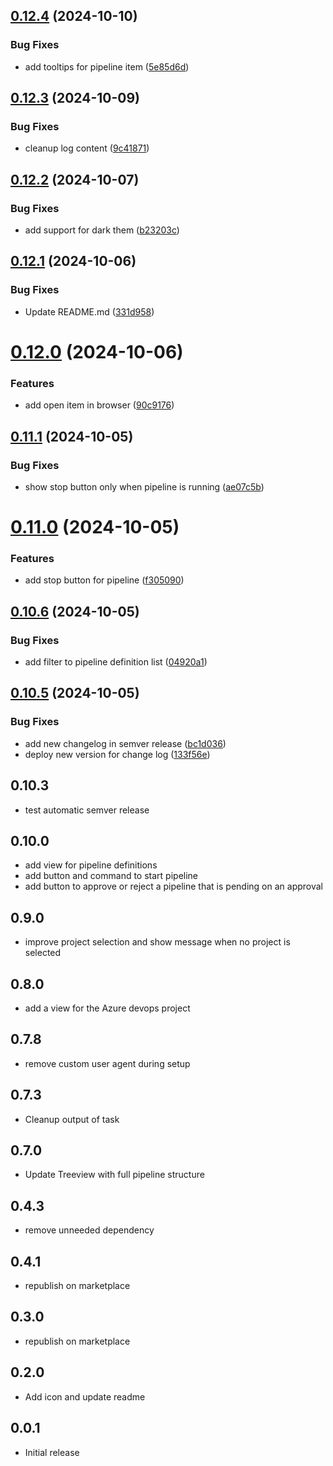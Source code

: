 ## [0.12.4](https://github.com/damhau/azdo-pipeline-explorer/compare/v0.12.3...v0.12.4) (2024-10-10)


### Bug Fixes

* add tooltips for pipeline item ([5e85d6d](https://github.com/damhau/azdo-pipeline-explorer/commit/5e85d6dfc7f111eb3e6bf7f1e14f1e8bb0b1cc13))

## [0.12.3](https://github.com/damhau/azdo-pipeline-explorer/compare/v0.12.2...v0.12.3) (2024-10-09)


### Bug Fixes

* cleanup log content ([9c41871](https://github.com/damhau/azdo-pipeline-explorer/commit/9c41871ce218836ff81c0029ebc02c28da9da85e))

## [0.12.2](https://github.com/damhau/azdo-pipeline-explorer/compare/v0.12.1...v0.12.2) (2024-10-07)


### Bug Fixes

* add support for dark them ([b23203c](https://github.com/damhau/azdo-pipeline-explorer/commit/b23203cc02b3b6f9691bee74ea167f5e741ec883))

## [0.12.1](https://github.com/damhau/azdo-pipeline-explorer/compare/v0.12.0...v0.12.1) (2024-10-06)


### Bug Fixes

* Update README.md ([331d958](https://github.com/damhau/azdo-pipeline-explorer/commit/331d958b6501ec51dbeffe7be6f871d0c23275ae))

# [0.12.0](https://github.com/damhau/azdo-pipeline-explorer/compare/v0.11.1...v0.12.0) (2024-10-06)


### Features

* add open item in browser ([90c9176](https://github.com/damhau/azdo-pipeline-explorer/commit/90c9176428565891783b7274c4e4cf9bdf869ce1))

## [0.11.1](https://github.com/damhau/azdo-pipeline-explorer/compare/v0.11.0...v0.11.1) (2024-10-05)


### Bug Fixes

* show stop button only when pipeline is running ([ae07c5b](https://github.com/damhau/azdo-pipeline-explorer/commit/ae07c5b90ba9558ae3eb4762d1f9c21c17059ef9))

# [0.11.0](https://github.com/damhau/azdo-pipeline-explorer/compare/v0.10.6...v0.11.0) (2024-10-05)


### Features

* add stop button for pipeline ([f305090](https://github.com/damhau/azdo-pipeline-explorer/commit/f305090031f300ac7b70246264eb18a8d4e0361c))

## [0.10.6](https://github.com/damhau/azdo-pipeline-explorer/compare/v0.10.5...v0.10.6) (2024-10-05)


### Bug Fixes

* add filter to pipeline definition list ([04920a1](https://github.com/damhau/azdo-pipeline-explorer/commit/04920a192c8d01d7da010845bb0e12c6d273b522))

## [0.10.5](https://github.com/damhau/azdo-pipeline-explorer/compare/v0.10.4...v0.10.5) (2024-10-05)


### Bug Fixes

* add new changelog in semver release ([bc1d036](https://github.com/damhau/azdo-pipeline-explorer/commit/bc1d036c16cc1f6b37d643eec1cdf6c097e13e48))
* deploy new version for change log ([133f56e](https://github.com/damhau/azdo-pipeline-explorer/commit/133f56e912385ea163b2ca51e8f1cae127f45ab8))

## 0.10.3

- test automatic semver release

## 0.10.0

- add view for pipeline definitions
- add button and command to start pipeline
- add button to approve or reject a pipeline that is pending on an approval

## 0.9.0

- improve project selection and show message when no project is selected

## 0.8.0

- add a view for the Azure devops project


## 0.7.8

- remove custom user agent during setup

## 0.7.3

- Cleanup output of task

## 0.7.0

- Update Treeview with full pipeline structure

## 0.4.3

- remove unneeded dependency

## 0.4.1

- republish on marketplace

## 0.3.0

- republish on marketplace

## 0.2.0

- Add icon and update readme

## 0.0.1

- Initial release
